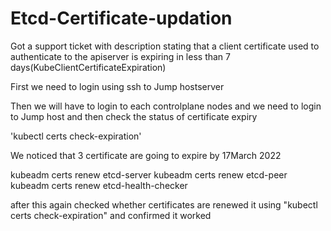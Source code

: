 # Etcd-Certificate-updation #



Got a support ticket with description stating that a client certificate used to authenticate to the apiserver is expiring in less than 7 days(KubeClientCertificateExpiration)

First we need to login using ssh to Jump hostserver

Then we will have to login to each controlplane nodes and we need to login to Jump host and then check the status of certificate expiry


'kubectl certs check-expiration'

We noticed that 3 certificate are going to expire by 17March 2022

kubeadm certs renew  etcd-server
kubeadm certs renew  etcd-peer
kubeadm certs renew  etcd-health-checker

after this again checked whether certificates are renewed it using "kubectl certs check-expiration"  and confirmed it worked
